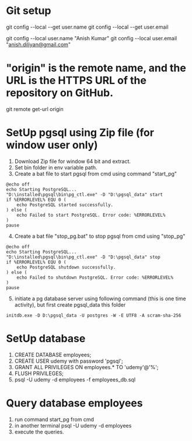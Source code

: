 # Git setup
git config --local --get user.name
git config --local --get user.email 

git config --local user.name "Anish Kumar"
git config --local user.email "anish.diliyan@gmail.com"

# "origin" is the remote name, and the URL is the HTTPS URL of the repository on GitHub.
git remote get-url origin

# SetUp pgsql using Zip file (for window user only)
1. Download Zip file for window 64 bit and extract.
2. Set bin folder in env variable path.
3. Create a bat file to start pgsql from cmd using command "start_pg"
```shell
@echo off
echo Starting PostgreSQL...
"D:\installed\pgsql\bin\pg_ctl.exe" -D "D:\pgsql_data" start
if %ERRORLEVEL% EQU 0 (
    echo PostgreSQL started successfully.
) else (
    echo Failed to start PostgreSQL. Error code: %ERRORLEVEL%
)
pause
```
4. Create a bat file "stop_pg.bat" to stop pgsql from cmd using "stop_pg"
```shell
@echo off
echo Starting PostgreSQL...
"D:\installed\pgsql\bin\pg_ctl.exe" -D "D:\pgsql_data" stop
if %ERRORLEVEL% EQU 0 (
    echo PostgreSQL shutdown successfully.
) else (
    echo Failed to shutdown PostgreSQL. Error code: %ERRORLEVEL%
)
pause
```
5. initiate a pg database server using following command (this is one time activity), but first create 
pgsql_data this folder
```shell
initdb.exe -D D:\pgsql_data -U postgres -W -E UTF8 -A scram-sha-256
```

# SetUp database
1. CREATE DATABASE employees;
2. CREATE USER udemy with password 'pgsql';
3. GRANT ALL PRIVILEGES ON employees.* TO 'udemy'@'%';
4. FLUSH PRIVILEGES;
5. psql -U udemy -d employees -f employees_db.sql

# Query database employees
1. run command start_pg from cmd
2. in another terminal psql -U udemy -d employees
3. execute the queries.









